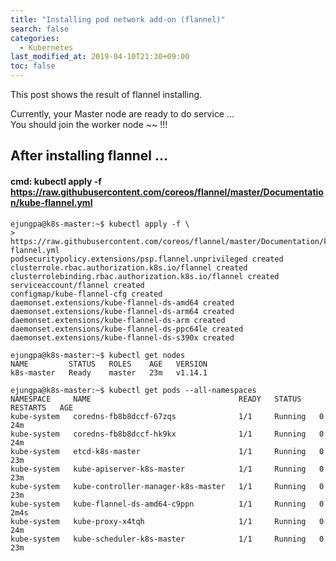 ```yaml
---
title: "Installing pod network add-on (flannel)"
search: false
categories:
  - Kubernetes
last_modified_at: 2019-04-10T21:30+09:00
toc: false
---
```


This post shows the result of flannel installing.  

Currently, your Master node are ready to do service ...  
You should join the worker node ~~ !!!  

## After installing flannel ...
#### cmd: kubectl apply -f https://raw.githubusercontent.com/coreos/flannel/master/Documentation/kube-flannel.yml
```
ejungpa@k8s-master:~$ kubectl apply -f \
>    https://raw.githubusercontent.com/coreos/flannel/master/Documentation/kube-flannel.yml
podsecuritypolicy.extensions/psp.flannel.unprivileged created
clusterrole.rbac.authorization.k8s.io/flannel created
clusterrolebinding.rbac.authorization.k8s.io/flannel created
serviceaccount/flannel created
configmap/kube-flannel-cfg created
daemonset.extensions/kube-flannel-ds-amd64 created
daemonset.extensions/kube-flannel-ds-arm64 created
daemonset.extensions/kube-flannel-ds-arm created
daemonset.extensions/kube-flannel-ds-ppc64le created
daemonset.extensions/kube-flannel-ds-s390x created

ejungpa@k8s-master:~$ kubectl get nodes
NAME         STATUS   ROLES    AGE   VERSION
k8s-master   Ready    master   23m   v1.14.1

ejungpa@k8s-master:~$ kubectl get pods --all-namespaces
NAMESPACE     NAME                                 READY   STATUS    RESTARTS   AGE
kube-system   coredns-fb8b8dccf-67zqs              1/1     Running   0          24m
kube-system   coredns-fb8b8dccf-hk9kx              1/1     Running   0          24m
kube-system   etcd-k8s-master                      1/1     Running   0          23m
kube-system   kube-apiserver-k8s-master            1/1     Running   0          23m
kube-system   kube-controller-manager-k8s-master   1/1     Running   0          23m
kube-system   kube-flannel-ds-amd64-c9ppn          1/1     Running   0          2m4s
kube-system   kube-proxy-x4tqh                     1/1     Running   0          24m
kube-system   kube-scheduler-k8s-master            1/1     Running   0          23m
```
